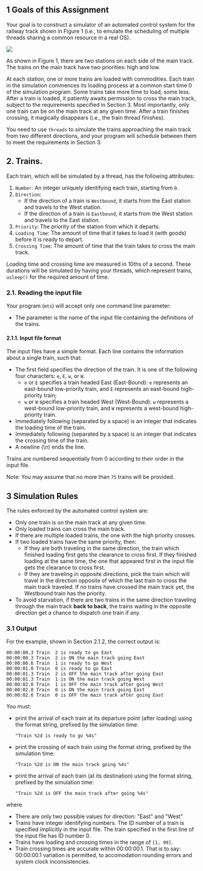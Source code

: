 ## 1 Goals of this Assignment

Your goal is to construct a simulator of an automated control system for the
railway track shown in Figure 1 (i.e., to emulate the scheduling of multiple
threads sharing a common resource in a real OS).

![](./figures/figure1.png)

As shown in Figure 1, there are two stations on each side of the main track.
The trains on the main track have two priorities: high and low.

At each station, one or more trains are loaded with commodities. Each train
in the simulation commences its loading process at a common start time 0 of
the simulation program. Some trains take more time to load, some less. After
a train is loaded, it patiently awaits permission to cross the main track,
subject to the requirements specified in Section 3. Most importantly, only
one train can be on the main track at any given time. After a train finishes
crossing, it magically disappears (i.e., the train thread finishes). 

You need to use `threads` to simulate the trains approaching the main track
from two different directions, and your program will schedule between them
to meet the requirements in Section 3.

## 2. Trains.

Each train, which will be simulated by a thread, has the following attributes:

1. `Number`: An integer uniquely identifying each train, starting from `0`.
2. `Direction`:
    + If the direction of a train is `Westbound`, it starts from the East
    station and travels to the West station.
    + If the direction of a train is `Eastbound`, it starts from the West
    station and travels to the East station.
3. `Priority`: The priority of the station from which it departs.
4. `Loading Time`: The amount of time that it takes to load it (with goods)
before it is ready to depart.
5. `Crossing Time`: The amount of time that the train takes to cross the main 
track.

Loading time and crossing time are measured in 10ths of a second. These durations
will be simulated by having your threads, which represent trains, `usleep()` for
the required amount of time.

### 2.1. Reading the input file

Your program (`mts`) will accept only one command line parameter:

+ The parameter is the name of the input file containing the definitions of the 
trains.

#### 2.1.1. Input file format

The input files have a simple format. Each line contains the information about a
single train, such that:

+ The first field specifies the direction of the train. It is one of the following
four characters:
`e`, `E`, `w`, or `W`.
    + `e` or `E` specifies a train headed East (East-Bound): `e` represents an
    east-bound low-priority train, and `E` represents an east-bound high-priority
    train;
    + `w` or `W` specifies a train headed West (West-Bound): `w` represents a
    west-bound low-priority train, and `W` represents a west-bound high-priority
    train.
+ Immediately following (separated by a space) is an integer that indicates the
loading time of the train.
+ Immediately following (separated by a space) is an integer that indicates the
crossing time of the train.
+ A newline (\n) ends the line.

Trains are numbered sequentially from 0 according to their order in the input file.

Note: You may assume that no more than `75` trains will be provided.

## 3 Simulation Rules

The rules enforced by the automated control system are:
+ Only one train is on the main track at any given time.
+ Only loaded trains can cross the main track.
+ If there are multiple loaded trains, the one with the high priority crosses.
+ If two loaded trains have the same priority, then:
    + If they are both traveling in the same direction, the train which finished 
    loading first gets the clearance to cross first. If they finished loading at 
    the same time, the one that appeared first in the input file gets the clearance 
    to cross first.
    + If they are traveling in opposite directions, pick the train which will travel 
    in the direction opposite of which the last train to cross the main track traveled. 
    If no trains have crossed the main track yet, the Westbound train has the priority.
+ To avoid starvation, if there are two trains in the same direction traveling through
the main track **back to back**, the trains waiting in the opposite direction get a
chance to dispatch one train if any.

### 3.1 Output

For the example, shown in Section 2.1.2, the correct output is:

```
00:00:00.3 Train  2 is ready to go East
00:00:00.3 Train  2 is ON the main track going East
00:00:00.6 Train  1 is ready to go West
00:00:01.0 Train  0 is ready to go East
00:00:01.3 Train  2 is OFF the main track after going East
00:00:01.3 Train  1 is ON the main track going West
00:00:02.0 Train  1 is OFF the main track after going West
00:00:02.0 Train  0 is ON the main track going East
00:00:02.6 Train  0 is OFF the main track after going East
```

You must:

+ print the arrival of each train at its departure point (after loading)
using the format string, prefixed by the simulation time:
    ```
    "Train %2d is ready to go %4s"
    ```
+ print the crossing of each train using the format string, prefixed by the
simulation time:
    ```
    "Train %2d is ON the main track going %4s"
    ```
+ print the arrival of each train (at its destination) using the format string,
prefixed by the simulation time:
    ```
    "Train %2d is OFF the main track after going %4s"
    ```

where

+ There are only two possible values for direction: "East" and "West"
+ Trains have integer identifying numbers. The ID number of a train is specified
implicitly in the input file. The train specified in the first line of the input
file has ID number 0.
+ Trains have loading and crossing times in the range of `[1, 99]`.
+ Train crossing times are accurate within 00:00:00.1. That is to say:
00:00:00.1 variation is permitted, to accomodation rounding errors
and system clock inconsistencies. 